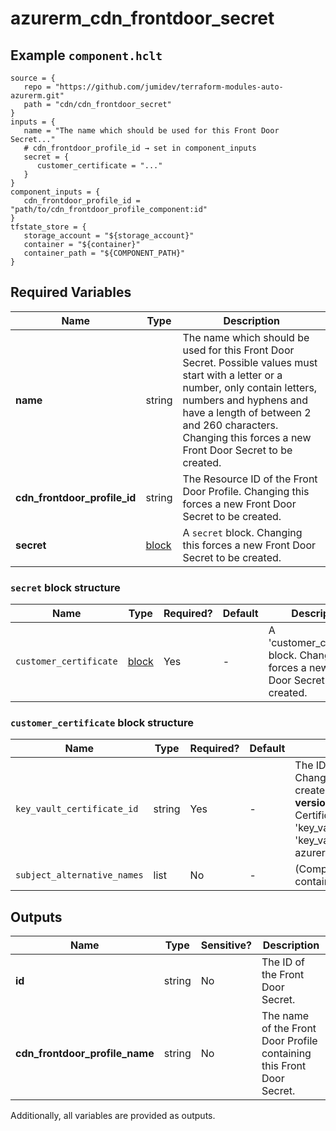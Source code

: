 # azurerm_cdn_frontdoor_secret



## Example `component.hclt`

```hcl
source = {
   repo = "https://github.com/jumidev/terraform-modules-auto-azurerm.git"   
   path = "cdn/cdn_frontdoor_secret"   
}
inputs = {
   name = "The name which should be used for this Front Door Secret..."   
   # cdn_frontdoor_profile_id → set in component_inputs
   secret = {
      customer_certificate = "..."      
   }   
}
component_inputs = {
   cdn_frontdoor_profile_id = "path/to/cdn_frontdoor_profile_component:id"   
}
tfstate_store = {
   storage_account = "${storage_account}"   
   container = "${container}"   
   container_path = "${COMPONENT_PATH}"   
}
```

## Required Variables

| Name | Type |  Description |
| ---- | --------- |  ----------- |
| **name** | string |  The name which should be used for this Front Door Secret. Possible values must start with a letter or a number, only contain letters, numbers and hyphens and have a length of between 2 and 260 characters. Changing this forces a new Front Door Secret to be created. | 
| **cdn_frontdoor_profile_id** | string |  The Resource ID of the Front Door Profile. Changing this forces a new Front Door Secret to be created. | 
| **secret** | [block](#secret-block-structure) |  A `secret` block. Changing this forces a new Front Door Secret to be created. | 

### `secret` block structure

| Name | Type | Required? | Default | Description |
| ---- | ---- | --------- | ------- | ----------- |
| `customer_certificate` | [block](#customer_certificate-block-structure) | Yes | - | A 'customer_certificate' block. Changing this forces a new Front Door Secret to be created. |

### `customer_certificate` block structure

| Name | Type | Required? | Default | Description |
| ---- | ---- | --------- | ------- | ----------- |
| `key_vault_certificate_id` | string | Yes | - | The ID of the Key Vault certificate resource to use. Changing this forces a new Front Door Secret to be created. ->**NOTE:** If you would like to use the **latest version** of the Key Vault Certificate use the Key Vault Certificates 'versionless_id' attribute as the 'key_vault_certificate_id' fields value(e.g. 'key_vault_certificate_id = azurerm_key_vault_certificate.example.versionless_id'). |
| `subject_alternative_names` | list | No | - | (Computed) One or more 'subject alternative names' contained within the key vault certificate. |



## Outputs

| Name | Type | Sensitive? | Description |
| ---- | ---- | --------- | --------- |
| **id** | string | No  | The ID of the Front Door Secret. | 
| **cdn_frontdoor_profile_name** | string | No  | The name of the Front Door Profile containing this Front Door Secret. | 

Additionally, all variables are provided as outputs.
